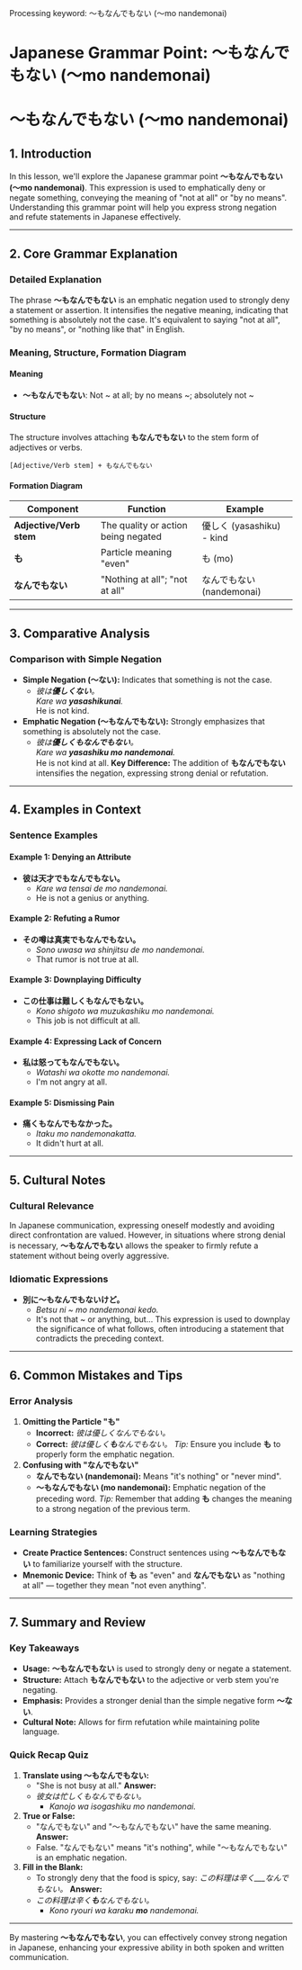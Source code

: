 Processing keyword: ～もなんでもない (〜mo nandemonai)
# Japanese Grammar Point: ～もなんでもない (〜mo nandemonai)
# ～もなんでもない (〜mo nandemonai)
## 1. Introduction
In this lesson, we'll explore the Japanese grammar point **～もなんでもない (〜mo nandemonai)**. This expression is used to emphatically deny or negate something, conveying the meaning of "not at all" or "by no means". Understanding this grammar point will help you express strong negation and refute statements in Japanese effectively.

---
## 2. Core Grammar Explanation
### Detailed Explanation
The phrase **～もなんでもない** is an emphatic negation used to strongly deny a statement or assertion. It intensifies the negative meaning, indicating that something is absolutely not the case. It's equivalent to saying "not at all", "by no means", or "nothing like that" in English.
### Meaning, Structure, Formation Diagram
#### Meaning
- **～もなんでもない**: Not ~ at all; by no means ~; absolutely not ~
#### Structure
The structure involves attaching **もなんでもない** to the stem form of adjectives or verbs.
```
[Adjective/Verb stem] + もなんでもない
```
#### Formation Diagram
| Component              | Function                 | Example                      |
|------------------------|--------------------------|------------------------------|
| **Adjective/Verb stem**| The quality or action being negated | 優しく (yasashiku) - kind |
| **も**                 | Particle meaning "even"  | も (mo)                      |
| **なんでもない**       | "Nothing at all"; "not at all" | なんでもない (nandemonai) |
---
## 3. Comparative Analysis
### Comparison with Simple Negation
- **Simple Negation (～ない):** Indicates that something is not the case.
  - *彼は**優しくない**。*  
    *Kare wa **yasashikunai**.*  
    He is not kind.
- **Emphatic Negation (～もなんでもない):** Strongly emphasizes that something is absolutely not the case.
  - *彼は**優しくもなんでもない**。*  
    *Kare wa **yasashiku mo nandemonai**.*  
    He is not kind at all.
**Key Difference:** The addition of **もなんでもない** intensifies the negation, expressing strong denial or refutation.
---
## 4. Examples in Context
### Sentence Examples
#### Example 1: Denying an Attribute
- **彼は天才でもなんでもない。**
  - *Kare wa tensai de mo nandemonai.*
  - He is not a genius or anything.
#### Example 2: Refuting a Rumor
- **その噂は真実でもなんでもない。**
  - *Sono uwasa wa shinjitsu de mo nandemonai.*
  - That rumor is not true at all.
#### Example 3: Downplaying Difficulty
- **この仕事は難しくもなんでもない。**
  - *Kono shigoto wa muzukashiku mo nandemonai.*
  - This job is not difficult at all.
#### Example 4: Expressing Lack of Concern
- **私は怒ってもなんでもない。**
  - *Watashi wa okotte mo nandemonai.*
  - I'm not angry at all.
#### Example 5: Dismissing Pain
- **痛くもなんでもなかった。**
  - *Itaku mo nandemonakatta.*
  - It didn't hurt at all.
---
## 5. Cultural Notes
### Cultural Relevance
In Japanese communication, expressing oneself modestly and avoiding direct confrontation are valued. However, in situations where strong denial is necessary, **～もなんでもない** allows the speaker to firmly refute a statement without being overly aggressive.
### Idiomatic Expressions
- **別に～もなんでもないけど。**
  - *Betsu ni ~ mo nandemonai kedo.*
  - It's not that ~ or anything, but...
This expression is used to downplay the significance of what follows, often introducing a statement that contradicts the preceding context.
---
## 6. Common Mistakes and Tips
### Error Analysis
1. **Omitting the Particle "も"**
   - **Incorrect:** *彼は優しくなんでもない。*
   - **Correct:** *彼は優しく**も**なんでもない。*
   *Tip:* Ensure you include **も** to properly form the emphatic negation.
2. **Confusing with "なんでもない"**
   - **なんでもない (nandemonai):** Means "it's nothing" or "never mind".
   - **～もなんでもない (mo nandemonai):** Emphatic negation of the preceding word.
   *Tip:* Remember that adding **も** changes the meaning to a strong negation of the previous term.
### Learning Strategies
- **Create Practice Sentences:** Construct sentences using **～もなんでもない** to familiarize yourself with the structure.
- **Mnemonic Device:** Think of **も** as "even" and **なんでもない** as "nothing at all" — together they mean "not even anything".
---
## 7. Summary and Review
### Key Takeaways
- **Usage:** **～もなんでもない** is used to strongly deny or negate a statement.
- **Structure:** Attach **もなんでもない** to the adjective or verb stem you're negating.
- **Emphasis:** Provides a stronger denial than the simple negative form **～ない**.
- **Cultural Note:** Allows for firm refutation while maintaining polite language.
### Quick Recap Quiz
1. **Translate using ～もなんでもない:**
   - "She is not busy at all."
   **Answer:**
   - *彼女は忙しくもなんでもない。*
     - *Kanojo wa isogashiku mo nandemonai.*
2. **True or False:**
   - "なんでもない" and "～もなんでもない" have the same meaning.
   **Answer:**
   - False. "なんでもない" means "it's nothing", while "～もなんでもない" is an emphatic negation.
3. **Fill in the Blank:**
   - To strongly deny that the food is spicy, say: *この料理は辛く___なんでもない。*
   **Answer:**
   - *この料理は辛く**も**なんでもない。*
     - *Kono ryouri wa karaku **mo** nandemonai.*
---
By mastering **～もなんでもない**, you can effectively convey strong negation in Japanese, enhancing your expressive ability in both spoken and written communication.
